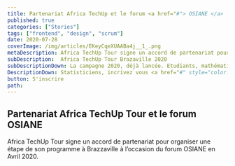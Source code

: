 ```yaml
---
title: Partenariat Africa TechUp et le forum <a href="#"> OSIANE </a>
published: true
categories: ["Stories"]
tags: ["frontend", "design", "scrum"]
date: 2020-07-28
coverImage: /img/articles/EKeyCqeXUAABa4j__1_.png
metaDescription: Africa TechUp Tour signe un accord de partenariat pour organiser une étape de son programme à Brazzaville à l’occasion du forum OSIANE en Avril 2020.
subDescription:  Africa TechUp Tour Brazaville 2020
subDescriptionDown: La campagne 2020, déjà lancée. Etudiants, mathématiciens, 
DescriptionDown: Statisticiens, incrivez vous <a href="#" style="color:white;">ici</a>
button: S'inscrire
path:
---
```


## Partenariat Africa TechUp Tour et le forum OSIANE

Africa TechUp Tour signe un accord de partenariat pour organiser une étape de son programme à Brazzaville à l’occasion du forum OSIANE en Avril 2020.


